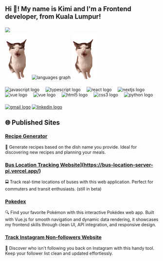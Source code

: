 <h2 align="left">Hi 👋! My name is Kimi and I'm a Frontend developer, from Kuala Lumpur!</h2>

###

<img src="https://github-readme-streak-stats.herokuapp.com/?user=rulkimi&theme=dark&background=000000" />

<div align="left">
  <img height="150" src="cat.gif" />
  <img src="https://github-readme-stats.vercel.app/api/top-langs?username=rulkimi&locale=en&hide_title=false&layout=compact&card_width=320&langs_count=5&theme=dracula&hide_border=false" height="150" alt="languages graph"  />
  <img height="150" src="cat.gif" />
</div>

###

<div align="left">
  <img src="https://cdn.jsdelivr.net/gh/devicons/devicon/icons/javascript/javascript-original.svg" height="30" alt="javascript logo"  />
  <img width="12" />
  <img src="https://cdn.jsdelivr.net/gh/devicons/devicon/icons/typescript/typescript-original.svg" height="30" alt="typescript logo"  />
  <img width="12" />
  <img src="https://cdn.jsdelivr.net/gh/devicons/devicon/icons/react/react-original.svg" height="30" alt="react logo"  />
  <img width="12" />
  <img src="https://cdn.jsdelivr.net/gh/devicons/devicon/icons/nextjs/nextjs-original.svg" height="30" alt="nextjs logo"  />
  <img width="12" />
  <img src="https://cdn.jsdelivr.net/gh/devicons/devicon/icons/vuejs/vuejs-original.svg" height="30" alt="vue logo"  />
  <img width="12" />
  <img src="https://cdn.jsdelivr.net/gh/devicons/devicon/icons/nuxtjs/nuxtjs-original.svg" height="30" alt="vue logo"  />
  <img width="12" />
  <img src="https://cdn.jsdelivr.net/gh/devicons/devicon/icons/html5/html5-original.svg" height="30" alt="html5 logo"  />
  <img width="12" />
  <img src="https://cdn.jsdelivr.net/gh/devicons/devicon/icons/css3/css3-original.svg" height="30" alt="css3 logo"  />
  <img width="12" />
  <img src="https://cdn.jsdelivr.net/gh/devicons/devicon/icons/python/python-original.svg" height="30" alt="python logo"  />
  <img width="12" />
</div>

###

<div align="left">
  <a href="mailto:azrulkimi00@gmail.com"><img src="https://img.shields.io/static/v1?message=Gmail&logo=gmail&label=&color=D14836&logoColor=white&labelColor=&style=for-the-badge" height="35" alt="gmail logo"  /></a>
  <a href="https://www.linkedin.com/in/azrul-hakimi-75a32420a" target="_blank"><img src="https://img.shields.io/static/v1?message=LinkedIn&logo=linkedin&label=&color=0077B5&logoColor=white&labelColor=&style=for-the-badge" height="35" alt="linkedin logo"  /></a>
</div>

###

## 🌐 Published Sites

### [Recipe Generator](https://rulkimi.github.io/recipe-generator/)
🍲 Generate recipes based on the dish name you provide. Ideal for discovering new recipes and planning your meals.

### [Bus Location Tracking Website](https://bus-location-tracker.rulkimi.com/)](https://bus-location-server-pi.vercel.app/)
🚍 Track real-time locations of buses with this web application. Perfect for commuters and transit enthusiasts. (still in beta)

### [Pokedex](https://rulkimi.github.io/pokedex/)
🔍 Find your favorite Pokémon with this interactive Pokédex web app. Built with Vue.js for smooth navigation and dynamic data rendering, it showcases my frontend skills through clean UI, API integration, and responsive design.

### [Track Instagram Non-followers Website](https://rulkimi.github.io/insta-nonfollowers/)
📸 Discover who isn't following you back on Instagram with this handy tool. Keep your follower list clean and updated effortlessly.



